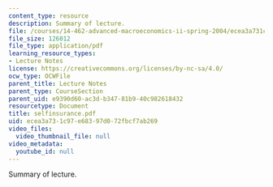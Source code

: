 ```yaml
---
content_type: resource
description: Summary of lecture.
file: /courses/14-462-advanced-macroeconomics-ii-spring-2004/ecea3a731c97e68397d072fbcf7ab269_selfinsurance.pdf
file_size: 126012
file_type: application/pdf
learning_resource_types:
- Lecture Notes
license: https://creativecommons.org/licenses/by-nc-sa/4.0/
ocw_type: OCWFile
parent_title: Lecture Notes
parent_type: CourseSection
parent_uid: e9390d60-ac3d-b347-81b9-40c982618432
resourcetype: Document
title: selfinsurance.pdf
uid: ecea3a73-1c97-e683-97d0-72fbcf7ab269
video_files:
  video_thumbnail_file: null
video_metadata:
  youtube_id: null
---
```

Summary of lecture.